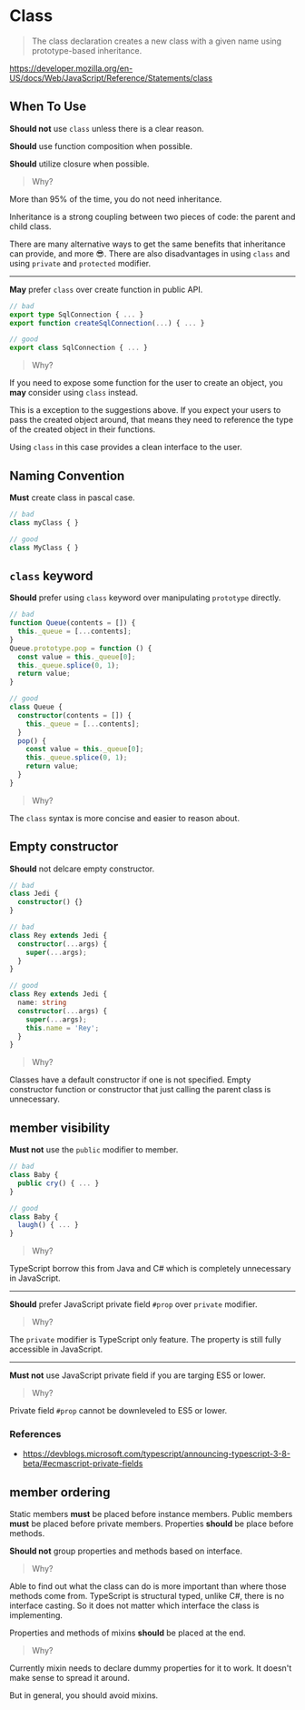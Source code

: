 # Class

> The class declaration creates a new class with a given name using prototype-based inheritance.

<https://developer.mozilla.org/en-US/docs/Web/JavaScript/Reference/Statements/class>

## When To Use

**Should not** use `class` unless there is a clear reason.

**Should** use function composition when possible.

**Should** utilize closure when possible.

> Why?

More than 95% of the time,
you do not need inheritance.

Inheritance is a strong coupling between two pieces of code: the parent and child class.

There are many alternative ways to get the same benefits that inheritance can provide, and more 😎.
There are also disadvantages in using `class` and using `private` and `protected` modifier.

---

**May** prefer `class` over create function in public API.

```ts
// bad
export type SqlConnection { ... }
export function createSqlConnection(...) { ... }

// good
export class SqlConnection { ... }
```

> Why?

If you need to expose some function for the user to create an object,
you **may** consider using `class` instead.

This is a exception to the suggestions above.
If you expect your users to pass the created object around,
that means they need to reference the type of the created object in their functions.

Using `class` in this case provides a clean interface to the user.

## Naming Convention

**Must** create class in pascal case.

```ts
// bad
class myClass { }

// good
class MyClass { }
```

## `class` keyword

**Should** prefer using `class` keyword over manipulating `prototype` directly.

```ts
// bad
function Queue(contents = []) {
  this._queue = [...contents];
}
Queue.prototype.pop = function () {
  const value = this._queue[0];
  this._queue.splice(0, 1);
  return value;
}

// good
class Queue {
  constructor(contents = []) {
    this._queue = [...contents];
  }
  pop() {
    const value = this._queue[0];
    this._queue.splice(0, 1);
    return value;
  }
}
```

> Why?

The `class` syntax is more concise and easier to reason about.

## Empty constructor

**Should** not delcare empty constructor.

```ts
// bad
class Jedi {
  constructor() {}
}

// bad
class Rey extends Jedi {
  constructor(...args) {
    super(...args);
  }
}

// good
class Rey extends Jedi {
  name: string
  constructor(...args) {
    super(...args);
    this.name = 'Rey';
  }
}
```

> Why?

Classes have a default constructor if one is not specified.
Empty constructor function or constructor that just calling the parent class is unnecessary.

## member visibility

**Must not** use the `public` modifier to member.

```ts
// bad
class Baby {
  public cry() { ... }
}

// good
class Baby {
  laugh() { ... }
}
```

> Why?

TypeScript borrow this from Java and C# which is completely unnecessary in JavaScript.

---

**Should** prefer JavaScript private field `#prop` over `private` modifier.

> Why?

The `private` modifier is TypeScript only feature.
The property is still fully accessible in JavaScript.

---

**Must not** use JavaScript private field if you are targing ES5 or lower.

> Why?

Private field `#prop` cannot be downleveled to ES5 or lower.

### References

- <https://devblogs.microsoft.com/typescript/announcing-typescript-3-8-beta/#ecmascript-private-fields>

## member ordering

Static members **must** be placed before instance members.
Public members **must** be placed before private members.
Properties **should** be place before methods.

**Should not** group properties and methods based on interface.

> Why?

Able to find out what the class can do is more important than where those methods come from.
TypeScript is structural typed,
unlike C#, there is no interface casting.
So it does not matter which interface the class is implementing.

Properties and methods of mixins **should** be placed at the end.

> Why?

Currently mixin needs to declare dummy properties for it to work.
It doesn't make sense to spread it around.

But in general, you should avoid mixins.
